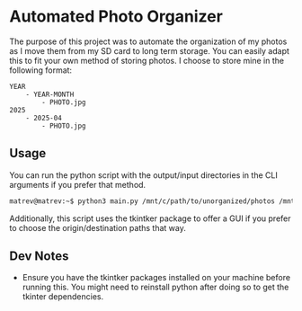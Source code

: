 # Automated Photo Organizer

The purpose of this project was to automate the organization of my photos as I move them from my SD card to long term storage. You can easily adapt this to fit your own method of storing photos. I choose to store mine in the following format: 

```console
YEAR
    - YEAR-MONTH
        - PHOTO.jpg
2025
    - 2025-04
        - PHOTO.jpg
```

## Usage
You can run the python script with the output/input directories in the CLI arguments if you prefer that method. 

```bash
matrev@matrev:~$ python3 main.py /mnt/c/path/to/unorganized/photos /mnt/c/path/to/desination
```

Additionally, this script uses the tkintker package to offer a GUI if you prefer to choose the origin/destination paths that way.

## Dev Notes
- Ensure you have the tkintker packages installed on your machine before running this. You might need to reinstall python after doing so to get the tkinter dependencies.
